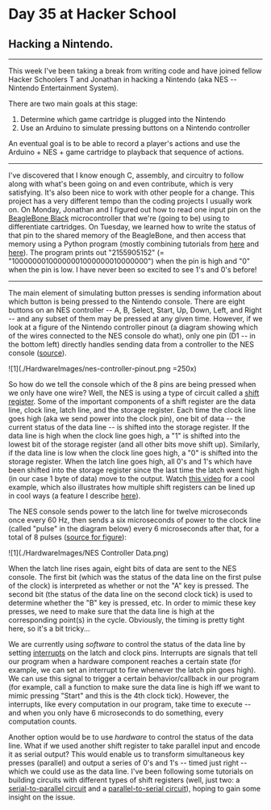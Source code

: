 # Day 35 at Hacker School
## Hacking a Nintendo.

--------

This week I've been taking a break from writing code and have joined fellow Hacker Schoolers T and Jonathan in hacking a Nintendo (aka NES -- Nintendo Entertainment System). 

There are two main goals at this stage:  
  
1.  Determine which game cartridge is plugged into the Nintendo
2.  Use an Arduino to simulate pressing buttons on a Nintendo controller

An eventual goal is to be able to record a player's actions and use the Arduino + NES + game cartridge to playback that sequence of actions.

--------

I've discovered that I know enough C, assembly, and circuitry to follow along with what's been going on and even contribute, which is very satisfying. It's also been nice to work with other people for a change. This project has a very different tempo than the coding projects I usually work on. On Monday, Jonathan and I figured out how to read one input pin on the [BeagleBone Black](http://beagleboard.org/black) microcontroller that we're (going to be) using to differentiate cartridges. On Tuesday, we learned how to write the status of that pin to the shared memory of the BeagleBone, and then access that memory using a Python program (mostly combining tutorials from [here](https://github.com/dresco/pru_examples) and [here](https://bitbucket.org/intelligentagent/pypruss)). The program prints out "2155905152" (= "10000000100000001000000010000000") when the pin is high and "0" when the pin is low. I have never been so excited to see 1's and 0's before!

--------

The main element of simulating button presses is sending information about which button is being pressed to the Nintendo console. There are eight buttons on an NES controller -- A, B, Select, Start, Up, Down, Left, and Right -- and any subset of them may be pressed at any given time. However, if we look at a figure of the Nintendo controller pinout (a diagram showing which of the wires connected to the NES console do what), only one pin (D1 -- in the bottom left) directly handles sending data from a controller to the NES console ([source](http://psmay.com/wp-content/uploads/2011/10/nes-controller-pinout.png)). 

![1](./HardwareImages/nes-controller-pinout.png =250x)

So how do we tell the console which of the 8 pins are being pressed when we only have one wire? Well, the NES is using a type of circuit called a [shift register](http://en.wikipedia.org/wiki/Shift_register). Some of the important components of a shift register are the data line, clock line, latch line, and the storage register. Each time the clock line goes high (aka we send power into the clock pin), one bit of data -- the current status of the data line -- is shifted into the storage register. If the data line is high when the clock line goes high, a "1" is shifted into the lowest bit of the storage register (and all other bits move shift up). Similarly, if the data line is low when the clock line goes high, a "0" is shifted into the storage register. When the latch line goes high, all 0's and 1's which have been shifted into the storage register since the last time the latch went high (in our case 1 byte of data) move to the output. Watch [this video](https://www.youtube.com/watch?v=6fVbJbNPrEU) for a cool example, which also illustrates how multiple shift registers can be lined up in cool ways (a feature I describe [here](https://github.com/sophiadavis/Blog/blob/master/Day%20004%20--%20More%20Assembly.md)).  

The NES console sends power to the latch line for twelve microseconds once every 60 Hz, then sends a six microseconds of power to the clock line (called "pulse" in the diagram below) every 6 microseconds after that, for a total of 8 pulses ([source for figure](http://www.mit.edu/~tarvizo/nes-controller.html)):  

![1](./HardwareImages/NES Controller Data.png)  

When the latch line rises again, eight bits of data are sent to the NES console. The first bit (which was the status of the data line on the first pulse of the clock) is interpreted as whether or not the "A" key is pressed. The second bit (the status of the data line on the second clock tick) is used to determine whether the "B" key is pressed, etc. In order to mimic these key presses, we need to make sure that the data line is high at the corresponding point(s) in the cycle. Obviously, the timing is pretty tight here, so it's a bit tricky... 

We are currently using *software* to control the status of the data line by setting [interrupts](http://en.wikipedia.org/wiki/Interrupt) on the latch and clock pins. Interrupts are signals that tell our program when a hardware component reaches a certain state (for example, we can set an interrupt to fire whenever the latch pin goes high). We can use this signal to trigger a certain behavior/callback in our program (for example, call a function to make sure the data line is high iff we want to mimic pressing "Start" and this is the 4th clock tick). However, the interrupts, like every computation in our program, take time to execute -- and when you only have 6 microseconds to do something, every computation counts. 

Another option would be to use *hardware* to control the status of the data line. What if we used another shift register to take parallel input and encode it as serial output? This would enable us to transform simultaneous key presses (parallel) and output a series of 0's and 1's -- timed just right -- which we could use as the data line. I've been following some tutorials on building circuits with different types of shift registers (well, just two: a [serial-to-parallel circuit](https://www.youtube.com/watch?v=oB_pz18AinI) and a [parallel-to-serial circuit](http://www.arduino.cc/en/Tutorial/ShiftIn)), hoping to gain some insight on the issue.


